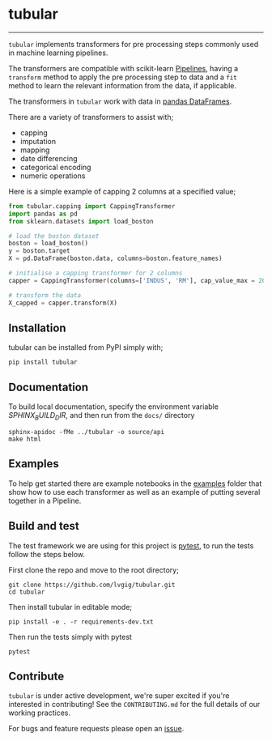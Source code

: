 # tubular

----

`tubular` implements transformers for pre processing steps commonly used in machine learning pipelines.

The transformers are compatible with scikit-learn [Pipelines](https://scikit-learn.org/stable/modules/generated/sklearn.pipeline.Pipeline.html), having a `transform` method to apply the pre processing step to data and a `fit` method to learn the relevant information from the data, if applicable.

The transformers in `tubular` work with data in [pandas DataFrames](https://pandas.pydata.org/pandas-docs/stable/reference/api/pandas.DataFrame.html).

There are a variety of transformers to assist with;

- capping
- imputation
- mapping
- date differencing
- categorical encoding
- numeric operations

Here is a simple example of capping 2 columns at a specified value;

```python
from tubular.capping import CappingTransformer
import pandas as pd
from sklearn.datasets import load_boston

# load the boston dataset
boston = load_boston()
y = boston.target
X = pd.DataFrame(boston.data, columns=boston.feature_names)

# initialise a capping transformer for 2 columns
capper = CappingTransformer(columns=['INDUS', 'RM'], cap_value_max = 20)

# transform the data
X_capped = capper.transform(X)
```

## Installation

tubular can be installed from PyPI simply with;

 `pip install tubular`

## Documentation

To build local documentation, specify the environment variable $SPHINX_BUILD_DIR$, and then
run from the `docs/` directory

```shell
sphinx-apidoc -fMe ../tubular -o source/api
make html
```

## Examples

To help get started there are example notebooks in the [examples](https://github.com/lvgig/tubular/tree/master/examples) folder that show how to use each transformer as well as an example of putting several together in a Pipeline.

## Build and test

The test framework we are using for this project is [pytest](https://docs.pytest.org/en/stable/), to run the tests follow the steps below.

First clone the repo and move to the root directory;

```shell
git clone https://github.com/lvgig/tubular.git
cd tubular
```

Then install tubular in editable mode;

```shell
pip install -e . -r requirements-dev.txt
```

Then run the tests simply with pytest

```shell
pytest
```

## Contribute

`tubular` is under active development, we're super excited if you're interested in contributing! See the `CONTRIBUTING.md` for the full details of our working practices.

For bugs and feature requests please open an [issue](https://github.com/lvgig/tubular/issues).
